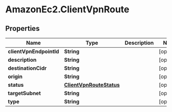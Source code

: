 # AmazonEc2.ClientVpnRoute

## Properties

Name | Type | Description | Notes
------------ | ------------- | ------------- | -------------
**clientVpnEndpointId** | **String** |  | [optional] 
**description** | **String** |  | [optional] 
**destinationCidr** | **String** |  | [optional] 
**origin** | **String** |  | [optional] 
**status** | [**ClientVpnRouteStatus**](ClientVpnRouteStatus.md) |  | [optional] 
**targetSubnet** | **String** |  | [optional] 
**type** | **String** |  | [optional] 


